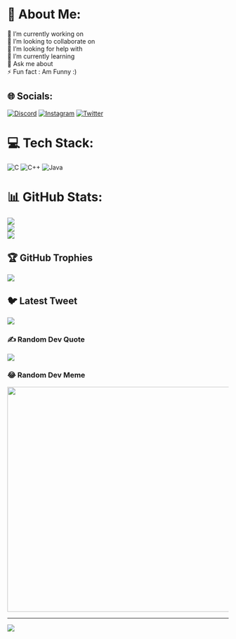 # 💫 About Me:
🔭 I’m currently working on<br>👯 I’m looking to collaborate on<br>🤝 I’m looking for help with<br>🌱 I’m currently learning<br>💬 Ask me about<br>⚡ Fun fact  : Am Funny :)


## 🌐 Socials:
[![Discord](https://img.shields.io/badge/Discord-%237289DA.svg?logo=discord&logoColor=white)](https://discord.gg/Skyyy#8760) [![Instagram](https://img.shields.io/badge/Instagram-%23E4405F.svg?logo=Instagram&logoColor=white)](https://instagram.com/satyjeet_220) [![Twitter](https://img.shields.io/badge/Twitter-%231DA1F2.svg?logo=Twitter&logoColor=white)](https://twitter.com/@Sky19309865) 

# 💻 Tech Stack:
![C](https://img.shields.io/badge/c-%2300599C.svg?style=flat&logo=c&logoColor=white) ![C++](https://img.shields.io/badge/c++-%2300599C.svg?style=flat&logo=c%2B%2B&logoColor=white) ![Java](https://img.shields.io/badge/java-%23ED8B00.svg?style=flat&logo=java&logoColor=white)
# 📊 GitHub Stats:
![](https://github-readme-stats.vercel.app/api?username=Satyjeet007&theme=jolly&hide_border=false&include_all_commits=false&count_private=false)<br/>
![](https://github-readme-streak-stats.herokuapp.com/?user=Satyjeet007&theme=jolly&hide_border=false)<br/>
![](https://github-readme-stats.vercel.app/api/top-langs/?username=Satyjeet007&theme=jolly&hide_border=false&include_all_commits=false&count_private=false&layout=compact)

## 🏆 GitHub Trophies
![](https://github-profile-trophy.vercel.app/?username=Satyjeet007&theme=tokyonight&no-frame=false&no-bg=true&margin-w=4)

## 🐦 Latest Tweet
[![](https://gtce.itsvg.in/api?username=@Sky19309865)](https://github.com/VishwaGauravIn/github-twitter-card-embed)

### ✍️ Random Dev Quote
![](https://quotes-github-readme.vercel.app/api?type=horizontal&theme=tokyonight)

### 😂 Random Dev Meme
<img src="https://random-memer.herokuapp.com/" width="512px"/>

---
[![](https://visitcount.itsvg.in/api?id=Satyjeet007&icon=1&color=11)](https://visitcount.itsvg.in)

<!-- Proudly created with GPRM ( https://gprm.itsvg.in ) -->
